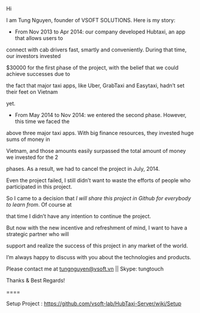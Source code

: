 Hi

I am Tung Nguyen, founder of VSOFT SOLUTIONS. Here is my story:

- From Nov 2013 to Apr 2014: our company developed Hubtaxi, an app that allows users to 

connect with cab drivers fast, smartly and conveniently. During that time, our investors invested 

$30000 for the first phase of the project, with the belief that we could achieve successes due to 

the fact that major taxi apps, like Uber, GrabTaxi and Easytaxi, hadn’t set their feet on Vietnam 

yet.

- From May 2014 to Nov 2014: we entered the second phase. However, this time we faced the 

above three major taxi apps. With big finance resources, they invested huge sums of money in 

Vietnam, and those amounts easily surpassed the total amount of money we invested for the 2 

phases. As a result, we had to cancel the project in July, 2014.

Even the project failed, I still didn’t want to waste the efforts of people who participated in this project. 

So I came to a decision that *I will share this project in Github for everybody to learn from*.  Of course at 

that time I didn’t have any intention to continue the project.

But now with the new incentive and refreshment of mind, I want to have a strategic partner who will 

support and realize the success of this project in any market of the world.

I’m always happy to discuss with you about the technologies and products.

Please contact me at tungnguyen@vsoft.vn || Skype: tungtouch

Thanks & Best Regards!

====

Setup Project : https://github.com/vsoft-lab/HubTaxi-Server/wiki/Setup
